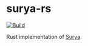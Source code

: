 # surya-rs

[![Build](https://github.com/Jimexist/surya-rs/actions/workflows/builld.yaml/badge.svg)](https://github.com/Jimexist/surya-rs/actions/workflows/builld.yaml)

Rust implementation of [Surya][1].

[1]: https://github.com/VikParuchuri/surya
